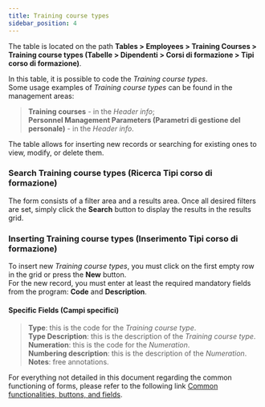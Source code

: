 ```yaml
---
title: Training course types
sidebar_position: 4
---
```


The table is located on the path **Tables > Employees > Training Courses > Training course types (Tabelle > Dipendenti > Corsi di formazione > Tipi corso di formazione)**.

In this table, it is possible to code the *Training course types*.   
Some usage examples of *Training course types* can be found in the management areas:
> **Training courses** - in the *Header info*;   
> **Personnel Management Parameters (Parametri di gestione del personale)** - in the *Header info*.

The table allows for inserting new records or searching for existing ones to view, modify, or delete them.

### Search Training course types (Ricerca Tipi corso di formazione)

The form consists of a filter area and a results area. Once all desired filters are set, simply click the **Search** button to display the results in the results grid.

### Inserting Training course types (Inserimento Tipi corso di formazione)

To insert new *Training course types*, you must click on the first empty row in the grid or press the **New** button.   
For the new record, you must enter at least the required mandatory fields from the program: **Code** and **Description**.

#### Specific Fields (Campi specifici)
    
> **Type**: this is the code for the *Training course type*.   
> **Type Description**: this is the description of the *Training course type*.   
> **Numeration**: this is the code for the *Numeration*.   
> **Numbering description**: this is the description of the *Numeration*.   
> **Notes**: free annotations.

For everything not detailed in this document regarding the common functioning of forms, please refer to the following link [Common functionalities, buttons, and fields](/docs/guide/common).
